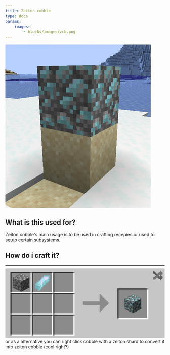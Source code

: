 ```yaml
---
title: Zeiton cobble
type: docs
params:
    images:
        - blocks/images/zcb.png
---
```

![Compat Zeiton](images/zcb.png)
## What is this used for?
Zeiton cobble's main usage is to be used in crafting recepies or used to setup certain subsystems.

## How do i craft it?
![Recepie of zeiton cobble](images/zcr.png)
or as a alternative you can right click cobble with a zeiton shard to convert it into zeiton cobble (cool right?)
